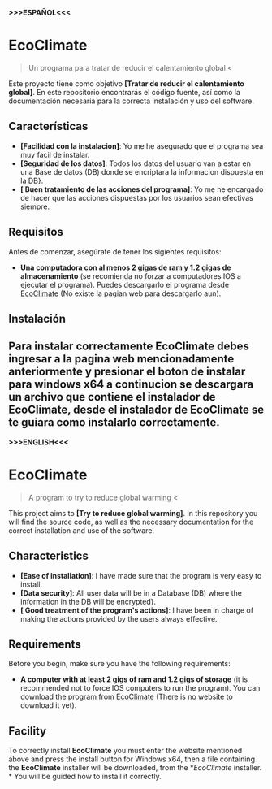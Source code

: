 **>>>ESPAÑOL<<<**

# **EcoClimate**  
> Un programa para tratar de reducir el calentamiento global <

Este proyecto tiene como objetivo **[Tratar de reducir el calentamiento global]**. En este repositorio encontrarás el código fuente, así como la documentación necesaria para la correcta instalación y uso del software.

## **Características**

- **[Facilidad con la instalacion]**: Yo me he asegurado que el programa sea muy facil de instalar.
- **[Seguridad de los datos]**: Todos los datos del usuario van a estar en una Base de datos (DB) donde se encriptara la informacion dispuesta en la DB}.
- **[ Buen tratamiento de las acciones del programa]**: Yo me he encargado de hacer que las acciones dispuestas por los usuarios sean efectivas siempre.

## **Requisitos**

Antes de comenzar, asegúrate de tener los sigientes requisitos:

- **Una computadora con al menos 2 gigas de ram y 1.2 gigas de almacenamiento** (se recomienda no forzar a computadores IOS a ejecutar el programa). Puedes descargarlo el programa desde [EcoClimate](https://www.ecoclimate/download/) (No existe la pagian web para descargarlo aun).

## **Instalación**

Para instalar correctamente **EcoClimate** debes ingresar a la pagina web mencionadamente anteriormente y presionar el boton de instalar para windows x64 a continucion se descargara un archivo que contiene el instalador de **EcoClimate**, desde el instalador de **EcoClimate** se te guiara como instalarlo correctamente.
--------------------------------------------------------------------------------------------------------------------------------------------------------------------
**>>>ENGLISH<<<**

# **EcoClimate**  
> A program to try to reduce global warming <

This project aims to **[Try to reduce global warming]**. In this repository you will find the source code, as well as the necessary documentation for the correct installation and use of the software.

## **Characteristics**

- **[Ease of installation]**: I have made sure that the program is very easy to install.
- **[Data security]**: All user data will be in a Database (DB) where the information in the DB will be encrypted}.
- **[ Good treatment of the program's actions]**: I have been in charge of making the actions provided by the users always effective.

## **Requirements**

Before you begin, make sure you have the following requirements:

- **A computer with at least 2 gigs of ram and 1.2 gigs of storage** (it is recommended not to force IOS computers to run the program). You can download the program from [EcoClimate](https://www.ecoclimate/download/) (There is no website to download it yet).

## **Facility**

To correctly install **EcoClimate** you must enter the website mentioned above and press the install button for Windows x64, then a file containing the **EcoClimate** installer will be downloaded, from the **EcoClimate* installer. * You will be guided how to install it correctly.
